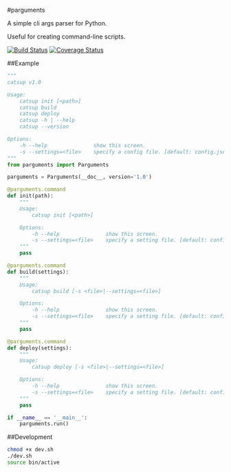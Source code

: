 #parguments

A simple cli args parser for Python.

Useful for creating command-line scripts.


[![Build Status](https://travis-ci.org/whtsky/parguments.png?branch=master)](https://travis-ci.org/whtsky/parguments)
[![Coverage Status](https://coveralls.io/repos/whtsky/parguments/badge.png)](https://coveralls.io/r/whtsky/parguments)

##Example

```python
"""
catsup v1.0

Usage:
    catsup init [<path>]
    catsup build
    catsup deploy
    catsup -h | --help
    catsup --version

Options:
    -h --help               show this screen.
    -s --settings=<file>    specify a config file. [default: config.json]
"""
from parguments import Parguments

parguments = Parguments(__doc__, version='1.0')

@parguments.command
def init(path):
    """
    Usage:
        catsup init [<path>]

    Options:
        -h --help               show this screen.
        -s --settings=<file>    specify a setting file. [default: config.json]
    """
    pass

@parguments.command
def build(settings):
    """
    Usage:
        catsup build [-s <file>|--settings=<file>]

    Options:
        -h --help               show this screen.
        -s --settings=<file>    specify a setting file. [default: config.json]
    """
    pass

@parguments.command
def deploy(settings):
    """
    Usage:
        catsup deploy [-s <file>|--settings=<file>]

    Options:
        -h --help               show this screen.
        -s --settings=<file>    specify a setting file. [default: config.json]
    """
    pass

if __name__ == '__main__':
    parguments.run()

```

##Development

```bash
chmod +x dev.sh
./dev.sh
source bin/active
```